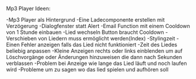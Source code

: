 Mp3 Player Ideen:

-Mp3 Player als Hintergrund
-Eine Ladecomponente erstellen mit Verzögerung
-Dialogfenster statt Alert
-Email Function mit einem Cooldown von 1 Stunde einbauen
-Lied wechseln Button braucht Cooldown
-Verschieben von Liedern muss ermöglicht werden(Index)
-Stylingzeit
-Einen Fehler anzeigen falls das Lied nicht funktioniert
-Zeit des Liedes beliebig anpassen
-Kleine Anzeigen rechts oder links einblenden um auf Löschvorgänge oder Änderungen hinzuweisen die dann nach Sekunden verblassen
-Problem bei Anzeige wie lange das Lied läuft und noch laufen wird
-Probleme um zu sagen wo das lied spielen und aufhören soll